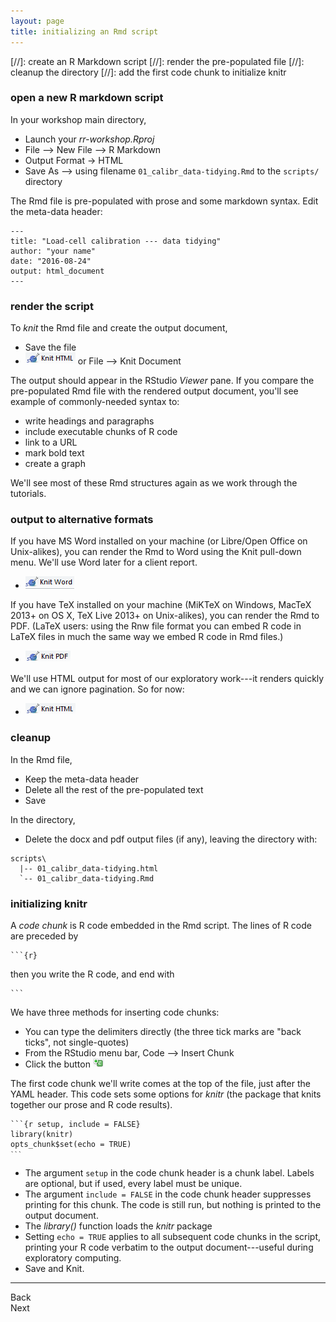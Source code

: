 ```yaml
---
layout: page
title: initializing an Rmd script
---
```


[//]: create an R Markdown script
[//]: render the pre-populated file
[//]: cleanup the directory 
[//]: add the first code chunk to initialize knitr




### open a new R markdown script 

In your workshop main directory, 

- Launch your *rr-workshop.Rproj* 
- File --> New File --> R Markdown 
- Output Format -> HTML 
- Save As --> using filename `01_calibr_data-tidying.Rmd` to the `scripts/` directory

The Rmd file is pre-populated with prose and some markdown syntax. Edit the meta-data header:

```
---
title: "Load-cell calibration --- data tidying"
author: "your name"
date: "2016-08-24"
output: html_document
---
```



### render the script 

To *knit* the Rmd file and create the output document, 

- Save the file 
- ![knit html icon](../resources/images/knit-html-icon.png)  or File --> Knit Document

The output should appear in the RStudio *Viewer* pane. If you compare the pre-populated Rmd file with the rendered output document, you'll see example of commonly-needed syntax to:  

- write headings and paragraphs 
- include executable chunks of R code 
- link to a URL 
- mark bold text  
- create a graph 

We'll see most of these Rmd structures again as we work through the tutorials. 


### output to alternative formats 

If you have MS Word installed on your machine (or Libre/Open Office on Unix-alikes), you can render the Rmd to Word using the Knit pull-down menu. We'll use Word later for a client report. 

- ![knit html icon](../resources/images/knit-word-icon.png) 

If you have TeX installed on your machine (MiKTeX on Windows, MacTeX 2013+ on OS X, TeX Live 2013+ on Unix-alikes), you can render the Rmd to PDF. (LaTeX users: using the Rnw file format you can embed R code in LaTeX files in much the same way we embed R code in Rmd files.)

- ![knit html icon](../resources/images/knit-pdf-icon.png) 

We'll use HTML output for most of our exploratory work---it renders quickly and we can ignore pagination. So for now: 

- ![knit html icon](../resources/images/knit-html-icon.png) 


### cleanup  

In the Rmd file, 

- Keep the meta-data header 
- Delete all the rest of the pre-populated text
- Save

In the directory, 

- Delete the docx and pdf output files (if any), leaving the directory with: 

```
scripts\
  |-- 01_calibr_data-tidying.html 
  `-- 01_calibr_data-tidying.Rmd 
```


### initializing knitr

A *code chunk* is R code embedded in the Rmd script. The lines of R code are preceded by

<pre><code>```{r}</code></pre>

then you write the R code, and end with

<pre><code>```</code></pre>

We have three methods for inserting code chunks: 

- You can type the delimiters directly (the three tick marks are "back ticks", not single-quotes)
- From the RStudio menu bar, Code --> Insert Chunk 
- Click the button ![](../resources/images/insert-code-chunk-icon.png)

The first code chunk we'll write comes at the top of the file, just after the YAML header. This code sets some options for *knitr* (the package that knits together our prose and R code results). 

<pre class="r"><code>```{r setup, include = FALSE}
library(knitr)
opts_chunk$set(echo = TRUE)
<code>```</code>
</code></pre>

- The argument `setup` in  the code chunk header is a chunk label. Labels are optional, but if used, every label must be unique.
- The argument `include = FALSE` in the code chunk header suppresses printing for this chunk. The code is still run, but nothing is printed to the output document.
- The *library()* function loads the *knitr* package
- Setting `echo = TRUE` applies to all subsequent code chunks in the script,  printing your R code verbatim to the output document---useful during exploratory computing.
- Save and Knit. 


--- 
Back<br>
Next



